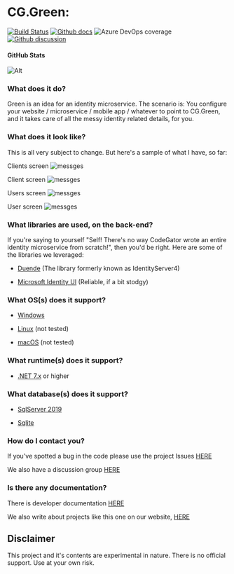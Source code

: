 # CG.Green: 

[![Build Status](https://dev.azure.com/codegator/CG.Green/_apis/build/status/CodeGator.CG.Green?branchName=main)](https://dev.azure.com/codegator/CG.Green/_build/latest?definitionId=98&branchName=main)
[![Github docs](https://img.shields.io/static/v1?label=Documentation&message=online&color=blue)](https://codegator.github.io/CG.Green/index.html)
![Azure DevOps coverage](https://img.shields.io/azure-devops/coverage/codegator/CG.Green/98)
[![Github discussion](https://img.shields.io/badge/Discussion-online-blue)](https://github.com/CodeGator/CG.Green/discussions)

#### GitHub Stats

![Alt](https://repobeats.axiom.co/api/embed/41a4e82dce342ef013cf86e5b99214d7273b9659.svg "Repobeats analytics image")

### What does it do?

Green is an idea for an identity microservice. The scenario is: You configure your website / microservice / mobile app / whatever to point to CG.Green, and it takes care of all the messy identity related details, for you. 

### What does it look like?

This is all very subject to change. But here's a sample of what I have, so far:

Clients screen
![messges](screens/clients.png)

Client screen
![messges](screens/client.png)

Users screen
![messges](screens/users.png)

User screen
![messges](screens/user.png)

### What libraries are used, on the back-end?

If you're saying to yourself "Self! There's no way CodeGator wrote an entire identity microservice from scratch!", then you'd be right. Here are some of the libraries we leveraged:

* [Duende](https://duendesoftware.com/) (The library formerly known as IdentityServer4)

* [Microsoft Identity UI](https://github.com/dotnet/aspnetcore) (Reliable, if a bit stodgy)

### What OS(s) does it support?

* [Windows](https://en.wikipedia.org/wiki/Microsoft_Windows) 

* [Linux](https://en.wikipedia.org/wiki/Linux) (not tested)

* [macOS](https://en.wikipedia.org/wiki/MacOS) (not tested)

### What runtime(s) does it support?

* [.NET 7.x](https://dotnet.microsoft.com/en-us/download/dotnet/7.0) or higher

### What database(s) does it support?

* [SqlServer 2019](https://www.microsoft.com/en-us/sql-server/sql-server-downloads)

* [Sqlite](https://www.sqlite.org/index.html)

### How do I contact you?

If you've spotted a bug in the code please use the project Issues [HERE](https://github.com/CodeGator/CG.Green/issues)

We also have a discussion group [HERE](https://github.com/CodeGator/CG.Green/discussions)

### Is there any documentation?

There is developer documentation [HERE](https://codegator.github.io/CG.Green/)

We also write about projects like this one on our website, [HERE](http://www.codegator.com)

## Disclaimer

This project and it's contents are experimental in nature. There is no official support. Use at your own risk.